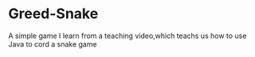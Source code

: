 # Greed-Snake
A simple game I learn from a teaching video,which teachs us how to use Java to cord a snake game
